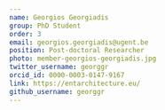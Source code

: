 ```yaml
---
name: Georgios Georgiadis
group: PhD Student
order: 3
email: georgios.georgiadis@ugent.be
position: Post-doctoral Researcher
photo: member-georgios-georgiadis.jpg
twitter_username: georggr
orcid_id: 0000-0003-0147-9167
link: https://entarchitecture.eu/
github_username: georggr
---
```

